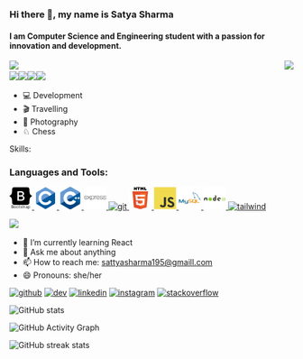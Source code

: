 ### Hi there 👋, my name is Satya Sharma

#### I am Computer Science and Engineering student with a passion for innovation and development.

<img height=300 src="https://i.gifer.com/39Cg.gif"/><img height=300 align="right" src="https://miro.medium.com/max/1400/1*qdAW1TjCN57h1lbuuzvchg.gif"/>
<br>
<img height=150 src="https://res.cloudinary.com/practicaldev/image/fetch/s--2bZIjPGC--/c_limit%2Cf_auto%2Cfl_progressive%2Cq_66%2Cw_880/https://dev-to-uploads.s3.amazonaws.com/i/d4tvukbt5mra37cvwklk.gif" /><img height=150 src="https://cdn.dribbble.com/users/1434359/screenshots/3773763/flight-illustration2.gif" /><img height=150 src="https://2.bp.blogspot.com/-Z8CW8HpAVyk/WE0MX_dlOtI/AAAAAAAEf4M/H_W8VajNtDMXx-YP-9ll4DOtT-PZVE9rQCLcB/s1600/AW323194_00.gif" /><img height=150 src="https://th.bing.com/th/id/R.78e4f62c63997de01628913350b45071?rik=qpR1HJw7jHK0jA&riu=http%3a%2f%2fwww.animated-gifs.fr%2fcategory_leisure%2fgames-chess%2f04719351.gif&ehk=HCh0W3TmRVy6uRmwaOOPgJ02yoRCNsYv2MBwOaL1oZ8%3d&risl=&pid=ImgRaw&r=0" />

- 💻 Development<br>
- 🎬 Travelling<br>
- 📸 Photography<br>
- ♘ Chess

Skills: <h3 align="left">Languages and Tools:</h3> <p align="left"> <a href="https://getbootstrap.com" target="_blank" rel="noreferrer"> <img src="https://raw.githubusercontent.com/devicons/devicon/master/icons/bootstrap/bootstrap-plain-wordmark.svg" alt="bootstrap" width="40" height="40"/> </a> <a href="https://www.cprogramming.com/" target="_blank" rel="noreferrer"> <img src="https://raw.githubusercontent.com/devicons/devicon/master/icons/c/c-original.svg" alt="c" width="40" height="40"/> </a> <a href="https://www.w3schools.com/cpp/" target="_blank" rel="noreferrer"> <img src="https://raw.githubusercontent.com/devicons/devicon/master/icons/cplusplus/cplusplus-original.svg" alt="cplusplus" width="40" height="40"/> </a> <a href="https://www.w3schools.com/css/" target="_blank" rel="noreferrer"> <img src="https://raw.githubusercontent.com/devicons/devicon/master/icons/express/express-original-wordmark.svg" alt="express" width="40" height="40"/> </a> <a href="https://www.figma.com/" target="_blank" rel="noreferrer"> <img src="https://www.vectorlogo.zone/logos/git-scm/git-scm-icon.svg" alt="git" width="40" height="40"/> </a> <a href="https://www.w3.org/html/" target="_blank" rel="noreferrer"> <img src="https://raw.githubusercontent.com/devicons/devicon/master/icons/html5/html5-original-wordmark.svg" alt="html5" width="40" height="40"/> </a> <a href="https://developer.mozilla.org/en-US/docs/Web/JavaScript" target="_blank" rel="noreferrer"> <img src="https://raw.githubusercontent.com/devicons/devicon/master/icons/javascript/javascript-original.svg" alt="javascript" width="40" height="40"/> </a> <a href="https://www.mongodb.com/" target="_blank" rel="noreferrer"> <img src="https://raw.githubusercontent.com/devicons/devicon/master/icons/mysql/mysql-original-wordmark.svg" alt="mysql" width="40" height="40"/> </a> <a href="https://nodejs.org" target="_blank" rel="noreferrer"> <img src="https://raw.githubusercontent.com/devicons/devicon/master/icons/nodejs/nodejs-original-wordmark.svg" alt="nodejs" width="40" height="40"/> </a> <a href="https://www.php.net" target="_blank" rel="noreferrer"> <a href="https://tailwindcss.com/" target="_blank" rel="noreferrer"> <img src="https://www.vectorlogo.zone/logos/tailwindcss/tailwindcss-icon.svg" alt="tailwind" width="40" height="40"/> </a> </p>
<a href="https://visitcount.itsvg.in">
<img src="https://visitcount.itsvg.in/api?id=sattya19&label=Profile%20Views&icon=1&pretty=false" />
</a>

- 🌱 I’m currently learning React
- 💬 Ask me about anything
- 📫 How to reach me: sattyasharma195@gmaill.com
- 😄 Pronouns: she/her

[<img src='https://cdn.jsdelivr.net/npm/simple-icons@3.0.1/icons/github.svg' alt='github' height='40'>](https://github.com/sattya19) [<img src='https://cdn.jsdelivr.net/npm/simple-icons@3.0.1/icons/dev-dot-to.svg' alt='dev' height='40'>](https://dev.to/https://dev.to/sattya19) [<img src='https://cdn.jsdelivr.net/npm/simple-icons@3.0.1/icons/linkedin.svg' alt='linkedin' height='40'>](https://www.linkedin.com/in/satya-sharma-59bba6216/) [<img src='https://cdn.jsdelivr.net/npm/simple-icons@3.0.1/icons/instagram.svg' alt='instagram' height='40'>](https://www.instagram.com/https://www.instagram.com/satyaa_sharma_/) [<img src='https://cdn.jsdelivr.net/npm/simple-icons@3.0.1/icons/stackoverflow.svg' alt='stackoverflow' height='40'>](https://stackoverflow.com/users/https://stackoverflow.com/users/16183949/satya-sharma)

![GitHub stats](https://github-readme-stats.vercel.app/api?username=sattya19&show_icons=true&count_private=true)

![GitHub Activity Graph](https://activity-graph.herokuapp.com/graph?username=sattya19)

![GitHub streak stats](https://streak-stats.demolab.com/?user=sattya19)
